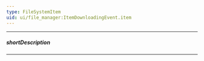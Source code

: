 ```yaml
---
type: FileSystemItem
uid: ui/file_manager:ItemDownloadingEvent.item
---
```

---
##### shortDescription
<!-- Description goes here -->

---
<!-- Description goes here -->